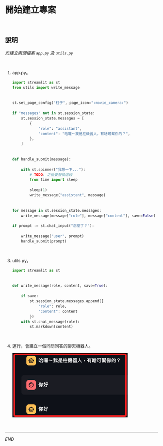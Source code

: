 # 開始建立專案

<br>

## 說明

_先建立兩個檔案 `app.py` 及 `utils.py`_

<br>

1. app.py。

    ```python
    import streamlit as st
    from utils import write_message


    st.set_page_config("柱子", page_icon=":movie_camera:")

    if "messages" not in st.session_state:
        st.session_state.messages = [
            {
                "role": "assistant",
                "content": "哈囉～我是柱機器人，有啥可幫你的？",
            },
        ]


    def handle_submit(message):

        with st.spinner("我想一下..."):
            # TODO: 之後要替換這段
            from time import sleep

            sleep(1)
            write_message("assistant", message)


    for message in st.session_state.messages:
        write_message(message["role"], message["content"], save=False)

    if prompt := st.chat_input("怎麼了？"):

        write_message("user", prompt)
        handle_submit(prompt)
    ```

<br>

3. utils.py。

    ```python
    import streamlit as st


    def write_message(role, content, save=True):

        if save:
            st.session_state.messages.append({
                "role": role,
                "content": content
            })
        with st.chat_message(role):
            st.markdown(content)

    ```

<br>

4. 運行，會建立一個同問同答的聊天機器人。

    ![](images/img_86.png)

<br>

___

_END_

